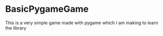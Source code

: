 # BasicPygameGame
This is a very simple game made with pygame which I am making to learn the library 
